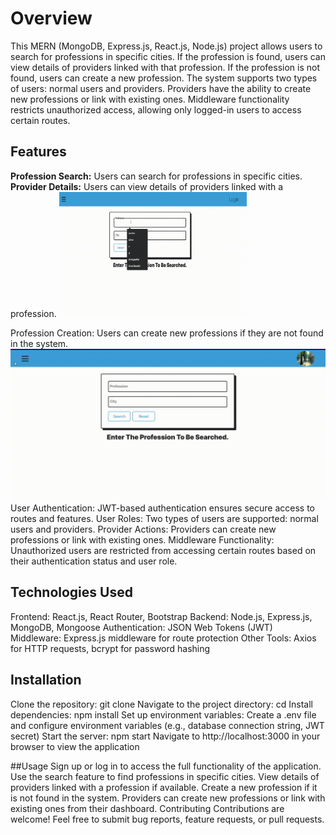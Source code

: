 
# Overview
This MERN (MongoDB, Express.js, React.js, Node.js) project allows users to search for professions in specific cities. If the profession is found, users can view details of providers linked with that profession. If the profession is not found, users can create a new profession. The system supports two types of users: normal users and providers. Providers have the ability to create new professions or link with existing ones. Middleware functionality restricts unauthorized access, allowing only logged-in users to access certain routes.

## Features
**Profession Search:** Users can search for professions in specific cities.
**Provider Details:** Users can view details of providers linked with a profession.
<img src="gifs/NormalSearch.gif" width="300" height="200" alt="Alt Text">


Profession Creation: Users can create new professions if they are not found in the system.
![Demo GIF](gifs/Create_Profession.gif)
User Authentication: JWT-based authentication ensures secure access to routes and features.
User Roles: Two types of users are supported: normal users and providers.
Provider Actions: Providers can create new professions or link with existing ones.
Middleware Functionality: Unauthorized users are restricted from accessing certain routes based on their authentication status and user role.

## Technologies Used
Frontend: React.js, React Router, Bootstrap
Backend: Node.js, Express.js, MongoDB, Mongoose
Authentication: JSON Web Tokens (JWT)
Middleware: Express.js middleware for route protection
Other Tools: Axios for HTTP requests, bcrypt for password hashing

## Installation
Clone the repository: git clone <repository-url>
Navigate to the project directory: cd <project-directory>
Install dependencies: npm install
Set up environment variables: Create a .env file and configure environment variables (e.g., database connection string, JWT secret)
Start the server: npm start
Navigate to http://localhost:3000 in your browser to view the application

##Usage
Sign up or log in to access the full functionality of the application.
Use the search feature to find professions in specific cities.
View details of providers linked with a profession if available.
Create a new profession if it is not found in the system.
Providers can create new professions or link with existing ones from their dashboard.
Contributing
Contributions are welcome! Feel free to submit bug reports, feature requests, or pull requests.
